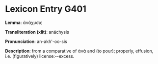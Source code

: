 # Lexicon Entry G401

**Lemma**: ἀνάχυσις

**Transliteration (xlit)**: anáchysis

**Pronunciation**: an-akh'-oo-sis

**Description**:
from a comparative of ἀνά and  (to pour); properly, effusion, i.e. (figuratively) license:--excess.
